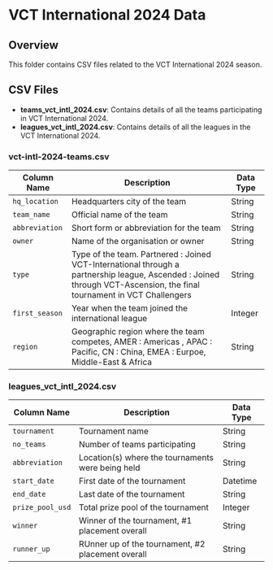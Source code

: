 # VCT International 2024 Data

## Overview
This folder contains CSV files related to the VCT International 2024 season.

## CSV Files
- **teams_vct_intl_2024.csv**: Contains details of all the teams participating in VCT International 2024.
- **leagues_vct_intl_2024.csv**: Contains details of all the leagues in the VCT International 2024.

### vct-intl-2024-teams.csv

| Column Name       | Description                                 | Data Type |
|-------------------|---------------------------------------------|-----------|
| `hq_location`     | Headquarters city of the team               | String    |
| `team_name`       | Official name of the team                   | String    |
| `abbreviation`    | Short form or abbreviation for the team     | String    |
| `owner`           | Name of the organisation or owner           | String    |
| `type`            | Type of the team. Partnered : Joined VCT-International through a partnership league, Ascended : Joined through VCT-Ascension, the final tournament in VCT Challengers| String    |
| `first_season`    | Year when the team joined the international league         | Integer   |
| `region`          | Geographic region where the team competes, AMER : Americas , APAC : Pacific, CN : China, EMEA : Eurpoe, Middle-East & Africa  | String |

### leagues_vct_intl_2024.csv

| Column Name       | Description                                 | Data Type |
|-------------------|---------------------------------------------|-----------|
| `tournament`     | Tournament name               | String    |
| `no_teams`       | Number of teams participating                   | String    |
| `abbreviation`    | Location(s) where the tournaments were being held     | String    |
| `start_date`           | First date of the tournament          | Datetime    |
| `end_date`            |Last date of the tournament| String    |Datetime |
| `prize_pool_usd`    | Total prize pool of the tournament        | Integer   |
| `winner`          | Winner of the tournament, #1 placement overall | String|
|`runner_up` | RUnner up of the tournament, #2 placement overall |String |

